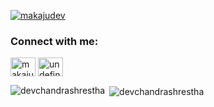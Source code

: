<p align="left"> <a href="https://twitter.com/makajudev" target="blank"><img src="https://img.shields.io/twitter/follow/makajudev?logo=twitter&style=for-the-badge" alt="makajudev" /></a> </p>

<h3 align="left">Connect with me:</h3>
<p align="left">
<a href="https://twitter.com/makajudev" target="blank"><img align="center" src="https://raw.githubusercontent.com/rahuldkjain/github-profile-readme-generator/master/src/images/icons/Social/twitter.svg" alt="makajudev" height="30" width="40" /></a>
<a href="https://discord.gg/undefined_" target="blank"><img align="center" src="https://raw.githubusercontent.com/rahuldkjain/github-profile-readme-generator/master/src/images/icons/Social/discord.svg" alt="undefined_" height="30" width="40" /></a>
</p>

<p><img align="left" src="https://github-readme-stats.vercel.app/api/top-langs?username=devchandrashrestha&show_icons=true&locale=en&layout=compact" alt="devchandrashrestha" /></p>

<p>&nbsp;<img align="center" src="https://github-readme-stats.vercel.app/api?username=devchandrashrestha&show_icons=true&locale=en" alt="devchandrashrestha" /></p>

